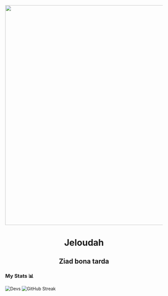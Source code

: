 <div id="header" align="center">
    <img src="https://media.giphy.com/media/xTiIzJSKB4l7xTouE8/giphy.gif" width="700" />
    <h1 align="center">Jeloudah</h1>
    <h2 align="center">Ziad bona tarda</h2>
</div>


### My Stats 📊
![Devs](https://github-readme-stats.vercel.app/api?username=maaltas&show_icons=true&theme=vision-friendly-dark&hide_border=true&border_radius=5.5&locale=es)
![GitHub Streak](https://github-readme-streak-stats.herokuapp.com?user=maaltas&theme=java-dark&hide_border=true&border_radius=5.5&locale=es)
